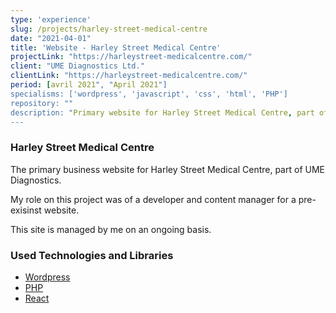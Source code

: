 ```yaml
---
type: 'experience'
slug: /projects/harley-street-medical-centre
date: "2021-04-01"
title: 'Website - Harley Street Medical Centre'
projectLink: "https://harleystreet-medicalcentre.com/"
client: "UME Diagnostics Ltd."
clientLink: "https://harleystreet-medicalcentre.com/"
period: [avril 2021", "April 2021"]
specialisms: ['wordpress', 'javascript', 'css', 'html', 'PHP']
repository: ""
description: "Primary website for Harley Street Medical Centre, part of the UME Group."
---
```


### Harley Street Medical Centre

The primary business website for Harley Street Medical Centre, part of UME Diagnostics.

My role on this project was of a developer and content manager for a pre-exisinst website.

This site is managed by me on an ongoing basis.

### Used Technologies and Libraries

- [Wordpress](https://wordpress.com/)
- [PHP](https://www.php.net/)
- [React](https://reactjs.org/)